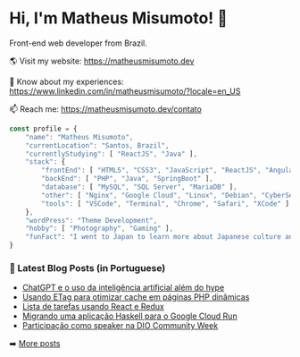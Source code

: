 # Hi, I'm Matheus Misumoto! 👋

Front-end web developer from Brazil.

🌎 Visit my website: https://matheusmisumoto.dev

📄 Know about my experiences: https://www.linkedin.com/in/matheusmisumoto/?locale=en_US

📫 Reach me: https://matheusmisumoto.dev/contato

```javascript
const profile = {
	"name": "Matheus Misumoto",
	"currentLocation": "Santos, Brazil",
	"currentlyStudying": [ "ReactJS", "Java" ],
	"stack": { 
		"frontEnd": [ "HTML5", "CSS3", "JavaScript", "ReactJS", "Angular", "SEO" ],
		"backEnd": [ "PHP", "Java", "SpringBoot" ],
		"database": [ "MySQL", "SQL Server", "MariaDB" ],
		"other": [ "Nginx", "Google Cloud", "Linux", "Debian", "CyberSecurity" ],
		"tools": [ "VSCode", "Terminal", "Chrome", "Safari", "XCode" ],
	},
	"wordPress": "Theme Development",
	"hobby": [ "Photography", "Gaming" ],
	"funFact": "I went to Japan to learn more about Japanese culture and diplomacy"
}
```

### 📕 Latest Blog Posts (in Portuguese)
<!-- BLOG-POST-LIST:START -->
- [ChatGPT e o uso da inteligência artificial além do hype](https://matheusmisumoto.dev/tecnologia/chatgpt-inteligencia-artificial-hype.html)
- [Usando ETag para otimizar cache em páginas PHP dinâmicas](https://matheusmisumoto.dev/tecnologia/desenvolvimento-web/etag-dynamic-php-wordpress.html)
- [Lista de tarefas usando React e Redux](https://matheusmisumoto.dev/portfolio/to-do-list-react-redux.html)
- [Migrando uma aplicação Haskell para o Google Cloud Run](https://matheusmisumoto.dev/tecnologia/desenvolvimento-web/haskell-yesod-google-cloud-run.html)
- [Participação como speaker na DIO Community Week](https://matheusmisumoto.dev/portfolio/speaker-dio-community-week-2022.html)
<!-- BLOG-POST-LIST:END -->

➡️ [More posts](https://matheusmisumoto.dev/blog)
